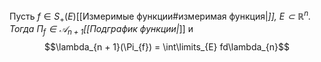 Пусть $f \in S_+(E)$[[Измеримые функции#измеримая функция|*]], $E \subset \mathbb{R}^n$.
Тогда $\Pi_{f} \in \mathcal{A}_{n + 1}$[[Подграфик функции|*]] и 
$$\lambda_{n + 1}(\Pi_{f}) = \int\limits_{E} fd\lambda_{n}$$